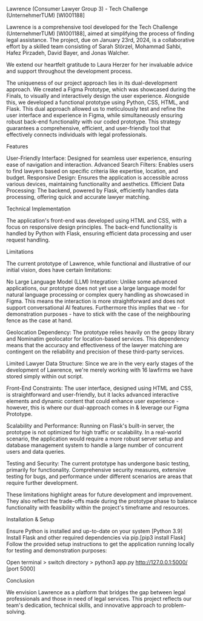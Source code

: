 Lawrence (Consumer Lawyer Group 3) - Tech Challenge (UnternehmerTUM) [WI001188]

Lawrence is a comprehensive tool developed for the Tech Challenge (UnternehmerTUM) [WI001188], aimed at simplifying the process of finding legal assistance.
The project, due on January 23rd, 2024, is a collaborative effort by a skilled team consisting of Sarah Störzel, Mohammad Sahbi, Hafez Pirzadeh,
David Bayer, and Jonas Walcher.

We extend our heartfelt gratitude to Laura Herzer for her invaluable advice and support throughout the development process.

The uniqueness of our project approach lies in its dual-development approach. We created a Figma Prototype, which was showcased during the Finals,
to visually and interactively design the user experience. Alongside this, we developed a functional prototype using Python, CSS, HTML, and Flask.
This dual approach allowed us to meticulously test and refine the user interface and experience in Figma, while simultaneously ensuring robust back-end functionality
with our coded prototype. This strategy guarantees a comprehensive, efficient, and user-friendly tool that effectively connects individuals with legal professionals.

Features

User-Friendly Interface: Designed for seamless user experience, ensuring ease of navigation and interaction.
Advanced Search Filters: Enables users to find lawyers based on specific criteria like expertise, location, and budget.
Responsive Design: Ensures the application is accessible across various devices, maintaining functionality and aesthetics.
Efficient Data Processing: The backend, powered by Flask, efficiently handles data processing, offering quick and accurate lawyer matching.


Technical Implementation

The application's front-end was developed using HTML and CSS, with a focus on responsive design principles.
The back-end functionality is handled by Python with Flask, ensuring efficient data processing and user request handling.


Limitations

The current prototype of Lawrence, while functional and illustrative of our initial vision, does have certain limitations:

No Large Language Model (LLM) Integration: Unlike some advanced applications, our prototype does not yet use a large language model for natural
language processing or complex query handling as showcased in Figma. This means the interaction is more straightforward and does not support conversational AI features.
Furthermore this implies that we - for demonstration purposes - have to stick with the case of the neighbouring fence as the case at hand.

Geolocation Dependency: The prototype relies heavily on the geopy library and Nominatim geolocator for location-based services.
This dependency means that the accuracy and effectiveness of the lawyer matching are contingent on the reliability and precision of these third-party services.

Limited Lawyer Data Structure: Since we are in the very early stages of the development of Lawrence, we're merely working with 16 lawfirms we have stored simply within out script.

Front-End Constraints: The user interface, designed using HTML and CSS, is straightforward and user-friendly, but it lacks advanced interactive elements and
dynamic content that could enhance user experience - however, this is where our dual-approach comes in & leverage our Figma Prototype.

Scalability and Performance: Running on Flask's built-in server, the prototype is not optimized for high traffic or scalability. In a real-world scenario,
the application would require a more robust server setup and database management system to handle a large number of concurrent users and data queries.

Testing and Security: The current prototype has undergone basic testing, primarily for functionality. Comprehensive security measures, extensive testing for bugs,
and performance under different scenarios are areas that require further development.

These limitations highlight areas for future development and improvement. They also reflect the trade-offs made during the prototype phase to balance 
functionality with feasibility within the project's timeframe and resources.


Installation & Setup

Ensure Python is installed and up-to-date on your system [Python 3.9]
Install Flask and other required dependencies via pip.[pip3 install Flask]
Follow the provided setup instructions to get the application running locally for testing and demonstration purposes:

Open terminal > switch directory > python3 app.py
http://127.0.0.1:5000/ [port 5000]


Conclusion

We envision Lawrence as a platform that bridges the gap between legal professionals and those in need of legal services.
This project reflects our team's dedication, technical skills, and innovative approach to problem-solving.

